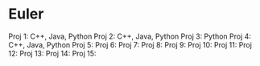 Euler
=====
Proj 1: C++, Java, Python
Proj 2: C++, Java, Python
Proj 3: Python
Proj 4: C++, Java, Python
Proj 5:
Proj 6: 
Proj 7: 
Proj 8: 
Proj 9: 
Proj 10:
Proj 11: 
Proj 12:
Proj 13: 
Proj 14:
Proj 15:

